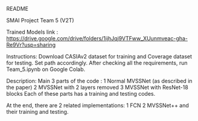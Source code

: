 README 

SMAI Project
Team 5 (V2T)

Trained Models link : https://drive.google.com/drive/folders/1ijhJqj9VTFww_XUunmveac-gha-Re9Vr?usp=sharing

Instructions:
Download CASIAv2 dataset for training and Coverage dataset for testing.
Set path accordingly.
After checking all the requirements, run Team_5.ipynb on Google Colab.

Description:
Main 3 parts of the code : 
    1   Normal MVSSNet (as described in the paper)
    2   MVSSNet with 2 layers removed
    3   MVSSNet with ResNet-18 blocks
Each of these parts has a training and testing codes.

At the end, there are 2 related implementations:
    1   FCN
    2   MVSSNet++
and their training and testing.